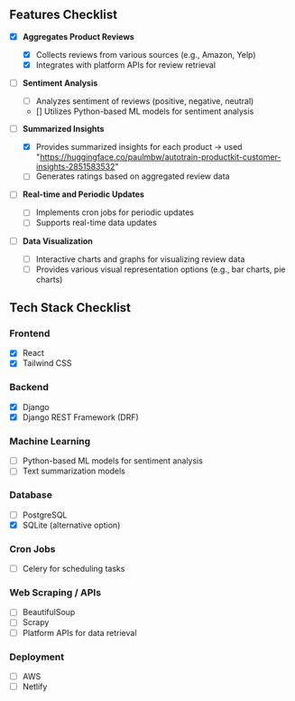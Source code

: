 ## Features Checklist

- [x] **Aggregates Product Reviews**
  - [x] Collects reviews from various sources (e.g., Amazon, Yelp)
  - [x] Integrates with platform APIs for review retrieval

- [ ] **Sentiment Analysis**
  - [ ] Analyzes sentiment of reviews (positive, negative, neutral)
  - [] Utilizes Python-based ML models for sentiment analysis 

- [ ] **Summarized Insights**
  - [x] Provides summarized insights for each product -> used "https://huggingface.co/paulmbw/autotrain-productkit-customer-insights-2851583532"
  - [ ] Generates ratings based on aggregated review data

- [ ] **Real-time and Periodic Updates**
  - [ ] Implements cron jobs for periodic updates
  - [ ] Supports real-time data updates

- [ ] **Data Visualization**
  - [ ] Interactive charts and graphs for visualizing review data
  - [ ] Provides various visual representation options (e.g., bar charts, pie charts)

## Tech Stack Checklist

### Frontend
- [x] React
- [x] Tailwind CSS

### Backend
- [x] Django
- [x] Django REST Framework (DRF)

### Machine Learning
- [ ] Python-based ML models for sentiment analysis
- [ ] Text summarization models

### Database
- [ ] PostgreSQL
- [x] SQLite (alternative option)

### Cron Jobs
- [ ] Celery for scheduling tasks

### Web Scraping / APIs
- [ ] BeautifulSoup
- [ ] Scrapy
- [ ] Platform APIs for data retrieval

### Deployment
- [ ] AWS
- [ ] Netlify
